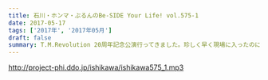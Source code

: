 ```yaml
---
title: 石川・ホンマ・ぶるんのBe-SIDE Your Life! vol.575-1
date: 2017-05-17
tags: ['2017年', '2017年05月']
draft: false
summary: T.M.Revolution 20周年記念公演行ってきました。珍しく早く現場に入ったのにもかかわらず、なかなかうまくはいかないようで…MIURA
---
```


http://project-phi.ddo.jp/ishikawa/ishikawa575_1.mp3
